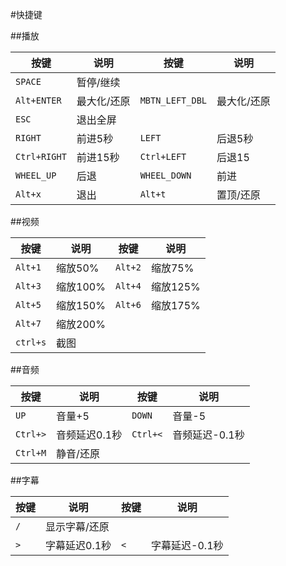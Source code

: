 #快捷键

##播放

|  按键 | 说明 | 按键 | 说明 |
| ------------ |------------ |------------ |------------ |
| `SPACE` | 暂停/继续 |||
|`Alt+ENTER`|最大化/还原|`MBTN_LEFT_DBL`|最大化/还原|
| `ESC` | 退出全屏 |||
| `RIGHT` | 前进5秒 |`LEFT`|后退5秒|
| `Ctrl+RIGHT` | 前进15秒 |`Ctrl+LEFT`|后退15|
| `WHEEL_UP` | 后退 |`WHEEL_DOWN`|前进|
| `Alt+x` | 退出 |`Alt+t`|置顶/还原|

##视频

|  按键 | 说明 | 按键 | 说明 |
| ------------ |------------ |------------ |------------ |
| `Alt+1` | 缩放50%|`Alt+2` | 缩放75%|
| `Alt+3` | 缩放100%|`Alt+4` | 缩放125%|
| `Alt+5` | 缩放150%|`Alt+6` | 缩放175%|
| `Alt+7` | 缩放200%|
|`ctrl+s` | 截图|


##音频

|  按键 | 说明 | 按键 | 说明 |
| ------------ |------------ |------------ |------------ |
| `UP` | 音量+5 |`DOWN`|音量-5|
| `Ctrl+>` | 音频延迟0.1秒|`Ctrl+<` | 音频延迟-0.1秒|
| `Ctrl+M` | 静音/还原| | |


##字幕

|  按键 | 说明 | 按键 | 说明 |
| ------------ |------------ |------------ |------------ |
| `/` | 显示字幕/还原 |||
| `>` | 字幕延迟0.1秒 |`<`|字幕延迟-0.1秒|